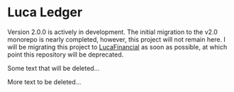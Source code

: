 # Luca Ledger

Version 2.0.0 is actively in development. The initial migration to the v2.0 monorepo is nearly completed, however, this project will not remain here. I will be migrating this project to [LucaFinancial](https://github.com/LucaFinancial) as soon as possible, at which point this repository will be deprecated.

Some text that will be deleted...

More text to be deleted...